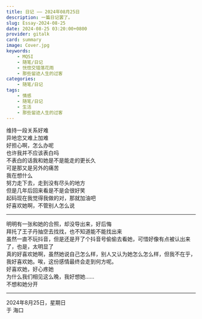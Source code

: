 ```yaml
---
title: 日记 —— 2024年08月25日
description: 一篇日记罢了。
slug: Essay-2024-08-25
date: 2024-08-25 03:20:00+0800
provider: gitalk
card: summary
image: Cover.jpg
keywords:
    - MQSI
    - 随笔/日记
    - 恍惚交错落花雨
    - 那些留迹人生的过客
categories:
    - 随笔/日记
tags:
    - 情感
    - 随笔/日记
    - 生活
    - 那些留迹人生的过客
---
```


维持一段关系好难  
异地恋又难上加难  
好担心啊，怎么办呢  
也许我并不应该表白吗  
不表白的话我和她是不是能走的更长久  
可是那又是另外的痛苦  
我在想什么  
努力走下去，走到没有尽头的地方  
但是几年后回来看是不是会很好笑  
起码现在我觉得我做的对，那就加油吧  
好喜欢她啊，不管别人怎么说  

**********

明明有一张和她的合照，却没导出来，好后悔  
拜托了王子丹抽空去找找，也不知道能不能找出来  
虽然一直不玩抖音，但是还是开了个抖音号偷偷去看她，可惜好像有点被认出来了，也是，太明显了  
真的好喜欢她啊，虽然她说自己怎么样，别人又认为她怎么怎么样，但我不在乎，我好喜欢她。唉，这份感情最终会走到何方呢。  
好喜欢她，好心疼她  
为什么我们相见这么晚，我好想她……  
不想和她分开  

**********

2024年8月25日，星期日  
于 海口  